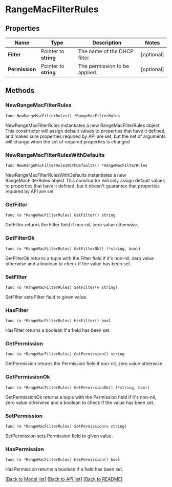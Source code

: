 # RangeMacFilterRules

## Properties

Name | Type | Description | Notes
------------ | ------------- | ------------- | -------------
**Filter** | Pointer to **string** | The name of the DHCP filter. | [optional] 
**Permission** | Pointer to **string** | The permission to be applied. | [optional] 

## Methods

### NewRangeMacFilterRules

`func NewRangeMacFilterRules() *RangeMacFilterRules`

NewRangeMacFilterRules instantiates a new RangeMacFilterRules object
This constructor will assign default values to properties that have it defined,
and makes sure properties required by API are set, but the set of arguments
will change when the set of required properties is changed

### NewRangeMacFilterRulesWithDefaults

`func NewRangeMacFilterRulesWithDefaults() *RangeMacFilterRules`

NewRangeMacFilterRulesWithDefaults instantiates a new RangeMacFilterRules object
This constructor will only assign default values to properties that have it defined,
but it doesn't guarantee that properties required by API are set

### GetFilter

`func (o *RangeMacFilterRules) GetFilter() string`

GetFilter returns the Filter field if non-nil, zero value otherwise.

### GetFilterOk

`func (o *RangeMacFilterRules) GetFilterOk() (*string, bool)`

GetFilterOk returns a tuple with the Filter field if it's non-nil, zero value otherwise
and a boolean to check if the value has been set.

### SetFilter

`func (o *RangeMacFilterRules) SetFilter(v string)`

SetFilter sets Filter field to given value.

### HasFilter

`func (o *RangeMacFilterRules) HasFilter() bool`

HasFilter returns a boolean if a field has been set.

### GetPermission

`func (o *RangeMacFilterRules) GetPermission() string`

GetPermission returns the Permission field if non-nil, zero value otherwise.

### GetPermissionOk

`func (o *RangeMacFilterRules) GetPermissionOk() (*string, bool)`

GetPermissionOk returns a tuple with the Permission field if it's non-nil, zero value otherwise
and a boolean to check if the value has been set.

### SetPermission

`func (o *RangeMacFilterRules) SetPermission(v string)`

SetPermission sets Permission field to given value.

### HasPermission

`func (o *RangeMacFilterRules) HasPermission() bool`

HasPermission returns a boolean if a field has been set.


[[Back to Model list]](../README.md#documentation-for-models) [[Back to API list]](../README.md#documentation-for-api-endpoints) [[Back to README]](../README.md)


